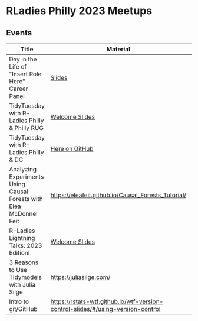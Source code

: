 # RLadies Philly 2023 Meetups


## Events
| Title | Material | YouTube |
|-------|------|---------|
|Day in the Life of "Insert Role Here" Career Panel| [Slides](./2023_1_12_slides.pdf) |https://youtu.be/xTb30sRz0xI|
|TidyTuesday with R-Ladies Philly & Philly RUG| [Welcome Slides](./2023_02_15_TidyTuesdaySlides.pdf) |https://youtu.be/9HGvmx8DXvY|
|TidyTuesday with R-Ladies Philly & DC| [Here on GitHub](./tidytuesday/) | Not Recorded |
|Analyzing Experiments Using Causal Forests with Elea McDonnel Feit| https://eleafeit.github.io/Causal_Forests_Tutorial/ | In Progress |
|R-Ladies Lightning Talks: 2023 Edition!| [Welcome Slides](./2023-06-28_WelcomeSlides.pdf) |https://youtu.be/68OTaahig8g|
|3 Reasons to Use TIdymodels with Julia Silge|https://juliasilge.com/| |
|Intro to git/GitHub|https://rstats-wtf.github.io/wtf-version-control-slides/#/using-version-control |Not Recorded|
